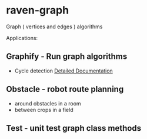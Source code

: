 # raven-graph
Graph ( vertices and edges ) algorithms

Applications:

## Graphify - Run graph algorithms

- Cycle detection  [Detailed Documentation](https://github.com/JamesBremner/raven-graph/wiki/Cycle-Finder)

## Obstacle - robot route planning 

 - around obstacles in a room
 - between crops in a field

## Test - unit test graph class methods



